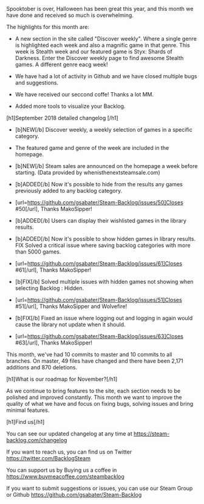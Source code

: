 Spooktober is over, Halloween has been great this year, and this month we have done and received so much is overwhelming.

The highlights for this month are:
* A new section in the site called "Discover weekly". Where a single genre is highlighted each week and also a magnific game in that genre. This week is Stealth week and our featured game is Styx: Shards of Darkness. Enter the Discover weekly page to find awesome Stealth games. A different genre eacg week!

* We have had a lot of activity in Github and we have closed multiple bugs and suggestions.

* We have received our seccond coffe! Thanks a lot MM.

* Added more tools to visualize your Backlog.

[h1]September 2018 detailed changelog [/h1]

* [b]NEW[/b] Discover weekly, a weekly selection of games in a specific category.
- The featured game and genre of the week are included in the homepage.

* [b]NEW[/b] Steam sales are announced on the homepage a week before starting. (Data provided by whenisthenextsteamsale.com)

* [b]ADDED[/b] Now it's possible to hide from the results any games previously added to any backlog category.
- [url=https://github.com/gsabater/Steam-Backlog/issues/50]Closes #50[/url], Thanks MakoSipper!

* [b]ADDED[/b] Users can display their wishlisted games in the library results.

* [b]ADDED[/b] Now it's possible to show hidden games in library results.
FIX Solved a critical issue where saving backlog categories with more than 5000 games.
- [url=https://github.com/gsabater/Steam-Backlog/issues/61]Closes #61[/url], Thanks MakoSipper!

* [b]FIX[/b] Solved multiple issues with hidden games not showing when selecting Backlog : Hidden.
- [url=https://github.com/gsabater/Steam-Backlog/issues/51]Closes #51[/url], Thanks MakoSipper and Wolvefire!

* [b]FIX[/b] Fixed an issue where logging out and logging in again would cause the library not update when it should.
- [url=https://github.com/gsabater/Steam-Backlog/issues/63]Closes #63[/url], Thanks MakoSipper!

This month, we've had 10 commits to master and 10 commits to all branches. On master, 49 files have changed and there have been 2,171 additions and 870 deletions.

[h1]What is our roadmap for November?[/h1]

As we continue to bring features to the site, each section needs to be polished and improved constantly. This month we want to improve the quality of what we have and focus on fixing bugs, solving issues and bring minimal features.

[h1]Find us[/h1]

You can see our updated changelog at any time at
https://steam-backlog.com/changelog

If you want to reach us, you can find us on Twitter
https://twitter.com/BacklogSteam

You can support us by Buying us a coffee in
https://www.buymeacoffee.com/steambacklog

If you want to submit suggestions or issues, you can use our Steam Group or Github
https://github.com/gsabater/Steam-Backlog
